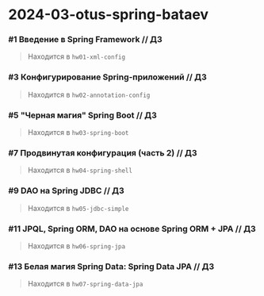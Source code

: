 # 2024-03-otus-spring-bataev

### #1 Введение в Spring Framework // ДЗ 

> Находится в `hw01-xml-config`

### #3 Конфигурирование Spring-приложений // ДЗ

> Находится в `hw02-annotation-config`


### #5 "Черная магия" Spring Boot // ДЗ

> Находится в `hw03-spring-boot`

### #7 Продвинутая конфигурация (часть 2) // ДЗ

> Находится в `hw04-spring-shell`

### #9 DAO на Spring JDBC // ДЗ 

> Находится в `hw05-jdbc-simple`

### #11 JPQL, Spring ORM, DAO на основе Spring ORM + JPA // ДЗ

> Находится в `hw06-spring-jpa`

### #13 Белая магия Spring Data: Spring Data JPA // ДЗ

> Находится в `hw07-spring-data-jpa`